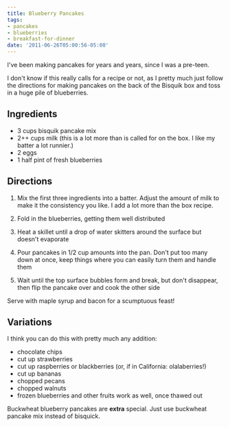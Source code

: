 ```yaml
---
title: Blueberry Pancakes
tags:
- pancakes
- blueberries
- breakfast-for-dinner
date: '2011-06-26T05:00:56-05:00'
---
```

I've been making pancakes for years and years, since I was a pre-teen.

I don't know if this really calls for a recipe or not, as I pretty much just follow the directions for making pancakes on the back of the Bisquik box and toss in a huge pile of blueberries.

## Ingredients

* 3 cups bisquik pancake mix
* 2++ cups milk (this is a lot more than is called for on the box. I like my batter a lot runnier.)
* 2 eggs
* 1 half pint of fresh blueberries

## Directions

1.  Mix the first three ingredients into a batter. Adjust the amount of milk to make it the consistency you like. I add a lot more than the box recipe.

1.  Fold in the blueberries, getting them well distributed

1.  Heat a skillet until a drop of water skitters around the surface but doesn't evaporate

1.  Pour pancakes in 1/2 cup amounts into the pan. Don't put too many down at once, keep things where you can easily turn them and handle them

1.  Wait until the top surface bubbles form and break, but don't disappear, then flip the pancake over and cook the other side

Serve with maple syrup and bacon for a scumptuous feast!

## Variations

I think you can do this with pretty much any addition:
* chocolate chips
* cut up strawberries
* cut up raspberries or blackberries (or, if in California: olalaberries!)
* cut up bananas
* chopped pecans
* chopped walnuts
* frozen blueberries and other fruits work as well, once thawed out


Buckwheat blueberry pancakes are **extra** special. Just use buckwheat pancake mix instead of bisquick.
